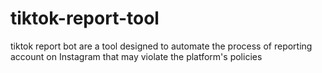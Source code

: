 # tiktok-report-tool
tiktok report bot are a tool designed to automate the process of reporting account on Instagram that may violate the platform's policies
